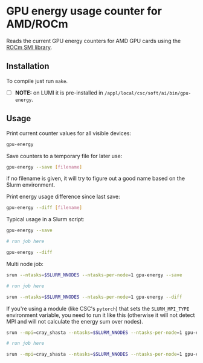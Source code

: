 # GPU energy usage counter for AMD/ROCm

Reads the current GPU energy counters for AMD GPU cards using the 
[ROCm SMI library](https://github.com/RadeonOpenCompute/rocm_smi_lib/). 

## Installation

To compile just run `make`.

  * [ ] **NOTE:** on LUMI it is pre-installed in `/appl/local/csc/soft/ai/bin/gpu-energy`.

## Usage

Print current counter values for all visible devices:

```bash
gpu-energy
```

Save counters to a temporary file for later use:

```bash
gpu-energy --save [filename]
```

if no filename is given, it will try to figure out a good name based
on the Slurm environment.

Print energy usage difference since last save:

```bash
gpu-energy --diff [filename]
```

Typical usage in a Slurm script:


```bash
gpu-energy --save

# run job here

gpu-energy --diff
```

Multi node job:

```bash
srun --ntasks=$SLURM_NNODES --ntasks-per-node=1 gpu-energy --save

# run job here

srun --ntasks=$SLURM_NNODES --ntasks-per-node=1 gpu-energy --diff
```

If you're using a module (like CSC's `pytorch`) that sets the
`SLURM_MPI_TYPE` environment variable, you need to run it like this
(otherwise it will not detect MPI and will not calculate the energy
sum over nodes).

```bash
srun --mpi=cray_shasta --ntasks=$SLURM_NNODES --ntasks-per-node=1 gpu-energy --save

# run job here

srun --mpi=cray_shasta --ntasks=$SLURM_NNODES --ntasks-per-node=1 gpu-energy --diff
```
